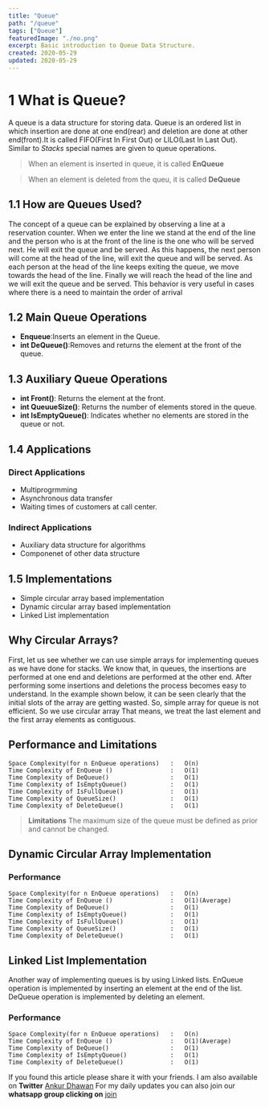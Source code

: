 ```yaml
---
title: "Queue"
path: "/queue"
tags: ["Queue"]
featuredImage: "./no.png"
excerpt: Basic introduction to Queue Data Structure.
created: 2020-05-29
updated: 2020-05-29
---
```


# 1 What is Queue?
A queue is a data structure for storing data. Queue is an ordered list in which insertion are done at one end(rear) and deletion are done at other end(front).It is called FIFO(First In First Out) or LILO(Last In Last Out).	
Similar to *Stacks* special names are given to queue operations. 
>When an element is inserted in queue, it is called **EnQueue**

>When an element is deleted from the queu, it is called **DeQueue**

## 1.1 How are Queues Used?
The	concept	of	a	queue	can	be	explained	by	observing	a	line	at	a	reservation	counter.	When	we enter	the	line	we	stand	at	the	end	of	the	line	and	the	person	who	is	at	the	front	of	the	line	is	the	one who	will	be	served	next.	He	will	exit	the	queue	and	be	served.
As	this	happens,	the	next	person	will	come	at	the	head	of	the	line,	will	exit	the	queue	and	will	be served.	As	each	person	at	the	head	of	the	line	keeps	exiting	the	queue,	we	move	towards	the	head of	the	line.	Finally	we	will	reach	the	head	of	the	line	and	we	will	exit	the	queue	and	be	served. This	behavior	is	very	useful	in	cases	where	there	is	a	need	to	maintain	the	order	of	arrival

## 1.2 Main Queue Operations
* **Enqueue**:Inserts an element in the Queue.
* **int DeQueue()**:Removes and returns the element at the front of the queue.

## 1.3 Auxiliary Queue Operations
* **int Front()**: Returns the element at the front.
* **int QueuueSize()**: Returns the number of elements stored in the queue.
* **int IsEmptyQueue()**: Indicates whether no elements are stored in the queue or not.

## 1.4 Applications

### Direct Applications
* Multiprogrmming
* Asynchronous data transfer
* Waiting times of customers at call center.

### Indirect Applications
* Auxiliary data structure for algorithms
* Componenet of other data structure

## 1.5 Implementations
* Simple circular array based implementation
* Dynamic circular array based implementation
* Linked List implementation

## Why Circular Arrays?
First,	let	us	see	whether	we	can	use	simple	arrays	for	implementing	queues	as	we	have	done	for stacks.	We	know	that,	in	queues,	the	insertions	are	performed	at	one	end	and	deletions	are performed	at	the	other	end.	After	performing	some	insertions	and	deletions	the	process	becomes easy	to	understand.
In	the	example	shown	below,	it	can	be	seen	clearly	that	the	initial	slots	of	the	array	are	getting wasted.	So,	simple	array		for	queue	is	not	efficient.	So we use circular array	That	means,	we	treat	the	last	element	and	the	first	array elements	as	contiguous.


## Performance and Limitations
```
Space Complexity(for n EnQueue operations)   :   O(n)
Time Complexity of EnQueue ()                :   O(1)
Time Complexity of DeQueue()                 :   O(1)
Time Complexity of IsEmptyQueue()            :   O(1)
Time Complexity of IsFullQueue()             :   O(1)
Time Complexity of QueueSize()               :   O(1)
Time Complexity of DeleteQueue()             :   O(1)
```
> **Limitations** 	The	maximum	size	of	the	queue	must	be	defined	as	prior	and	cannot	be	changed. 

## Dynamic Circular Array Implementation

### Performance

```
Space Complexity(for n EnQueue operations)   :   O(n)
Time Complexity of EnQueue ()                :   O(1)(Average)
Time Complexity of DeQueue()                 :   O(1)
Time Complexity of IsEmptyQueue()            :   O(1)
Time Complexity of IsFullQueue()             :   O(1)
Time Complexity of QueueSize()               :   O(1)
Time Complexity of DeleteQueue()             :   O(1)
```

## Linked List Implementation
Another	way	of	implementing	queues	is	by	using	Linked	lists.	EnQueue	operation	is	implemented by	inserting	an	element	at	the	end	of	the	list.	DeQueue	operation	is	implemented	by	deleting	an element.

### Performance

```
Space Complexity(for n EnQueue operations)   :   O(n)
Time Complexity of EnQueue ()                :   O(1)(Average)
Time Complexity of DeQueue()                 :   O(1)
Time Complexity of IsEmptyQueue()            :   O(1)
Time Complexity of DeleteQueue()             :   O(1)
```

If you found this article please share it with your friends. I am also available on **Twitter** [Ankur Dhawan](https://twitter.com/AnkurDh86416728) 
For my daily updates you can also join our **whatsapp group clicking on** [join](https://chat.whatsapp.com/KTmCktGLllxDU7DgtLVcu7)